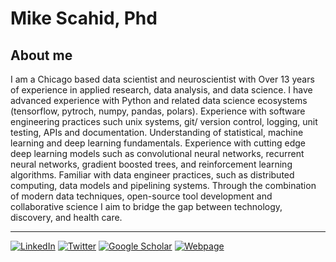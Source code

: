# Mike Scahid, Phd
## About me
I am a Chicago based data scientist and neuroscientist with Over 13 years of experience in applied research, data analysis, and data science. I have advanced experience with Python and related data science ecosystems (tensorflow, pytroch, numpy, pandas, polars). Experience with software engineering practices such unix systems, git/ version control, logging, unit testing, APIs and documentation. Understanding of statistical, machine learning and deep learning fundamentals. Experience with cutting edge deep learning models such as convolutional neural networks, recurrent neural networks, gradient boosted trees, and reinforcement learning algorithms. Familiar with data engineer practices, such as distributed computing, data models and pipelining systems.  Through the combination of modern data techniques, open-source tool development and collaborative science I aim to bridge the gap between technology, discovery, and health care.
____

[![LinkedIn](https://img.shields.io/badge/Linkedin-0072b1)](https://www.linkedin.com/in/michael-schaid-phd-bb328a41/)
[![Twitter](https://img.shields.io/badge/Twitter-00acee)](https://twitter.com/mike_schaid)
[![Google Scholar](https://img.shields.io/badge/Google%20Scholar-de5246)](https://scholar.google.com/citations?hl=en&user=yxboSJMAAAAJ&view_op=list_works&sortby=pubdate)
[![Webpage](https://img.shields.io/badge/My%20Website-008080)](https://twitter.com/mike_schaid)
